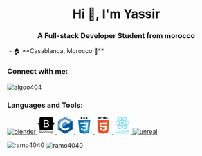 <h1 align="center">Hi 👋, I'm Yassir</h1>
<h3 align="center">A Full-stack Developer Student from morocco</h3>
<img align="center" src="https://file.notion.so/f/s/7b93f465-44d3-45aa-a58f-54f8549b9b7b/1.gif?id=823fd8f6-6062-46ee-b82b-033b9f78a7b5&table=block&spaceId=6a48d30a-b88d-4062-9572-8b5e8d60f3b4&expirationTimestamp=1698710400000&signature=EazqM3YZ5UBr9hqrlRBxExoCjkaJFLIWGMTISfxxvO0" alt="">
- 🏠 **Casablanca, Morocco 📍**

<h3 align="left">Connect with me:</h3>
<p align="left">
<a href="https://discord.gg/algoo404" target="blank"><img align="center" src="https://raw.githubusercontent.com/rahuldkjain/github-profile-readme-generator/master/src/images/icons/Social/discord.svg" alt="algoo404" height="30" width="40" /></a>
</p>

<h3 align="left">Languages and Tools:</h3>
<p align="left"> <a href="https://www.blender.org/" target="_blank" rel="noreferrer"> <img src="https://download.blender.org/branding/community/blender_community_badge_white.svg" alt="blender" width="40" height="40"/> </a> <a href="https://getbootstrap.com" target="_blank" rel="noreferrer"> <img src="https://raw.githubusercontent.com/devicons/devicon/master/icons/bootstrap/bootstrap-plain-wordmark.svg" alt="bootstrap" width="40" height="40"/> </a> <a href="https://www.cprogramming.com/" target="_blank" rel="noreferrer"> <img src="https://raw.githubusercontent.com/devicons/devicon/master/icons/c/c-original.svg" alt="c" width="40" height="40"/> </a> <a href="https://www.w3schools.com/css/" target="_blank" rel="noreferrer"> <img src="https://raw.githubusercontent.com/devicons/devicon/master/icons/css3/css3-original-wordmark.svg" alt="css3" width="40" height="40"/> </a> <a href="https://www.w3.org/html/" target="_blank" rel="noreferrer"> <img src="https://raw.githubusercontent.com/devicons/devicon/master/icons/html5/html5-original-wordmark.svg" alt="html5" width="40" height="40"/> </a> <a href="https://reactjs.org/" target="_blank" rel="noreferrer"> <img src="https://raw.githubusercontent.com/devicons/devicon/master/icons/react/react-original-wordmark.svg" alt="react" width="40" height="40"/> </a> <a href="https://unrealengine.com/" target="_blank" rel="noreferrer"> <img src="https://raw.githubusercontent.com/kenangundogan/fontisto/036b7eca71aab1bef8e6a0518f7329f13ed62f6b/icons/svg/brand/unreal-engine.svg" alt="unreal" width="40" height="40"/> </a> </p>

<p><img align="left" src="https://github-readme-stats.vercel.app/api/top-langs?username=ramo4040&show_icons=true&locale=en&layout=compact" alt="ramo4040" /></p>

<p>&nbsp;<img align="center" src="https://github-readme-stats.vercel.app/api?username=ramo4040&show_icons=true&locale=en" alt="ramo4040" /></p>
